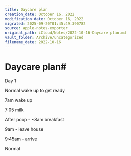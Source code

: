 ```yaml
---
title: Daycare plan
creation_date: October 16, 2022
modification_date: October 16, 2022
migrated: 2025-09-20T01:45:49.390782
source: apple-notes-exporter
original_path: iCloud/Notes/2022-10-16-Daycare plan.md
vault_folder: Archive/uncategorized
filename_date: 2022-10-16
---
```



# Daycare plan# 

Day 1

Normal wake up to get ready 

7am wake up 

7:05 milk

After poop - ~8am breakfast

9am - leave house

9:45am - arrive 

Normal 

